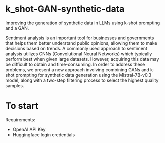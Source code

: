 # k_shot-GAN-synthetic-data

Improving the generation of synthetic data in LLMs using k-shot prompting and a GAN.

Sentiment analysis is an important tool for businesses and governments that helps them better understand public opinions, allowing them to make decisions based on trends. A commonly used approach to sentiment analysis utilizes CNNs (Convolutional Neural Networks) which typically perform best when given large datasets. However, acquiring this data may be difficult to obtain and time-consuming. In order to address these problems, we present a new approach involving combining GANs and k-shot prompting for synthetic data generation using the Mistral-7B-v0.3 model, along with a two-step filtering process to select the highest quality samples.

# To start

Requirements:
- OpenAI API Key
- Huggingface login credentials